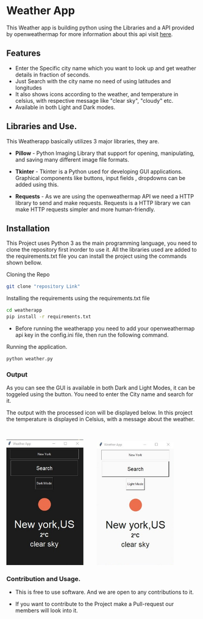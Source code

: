 # Weather App

This Weather app is building python using the Libraries and a API provided by openweathermap for more information about this api visit [here]("https://openweathermap.org/api").

## Features

-  Enter the Specific city name which you want to look up and get weather details in fraction of seconds.
-  Just Search with the city name no need of using latitudes and longitudes
-  It also shows icons according to the weather, and temperature in celsius, with respective message like "clear sky", "cloudy" etc.
-  Available in both Light and Dark modes.

## Libraries and Use.

This Weatherapp basically utilizes 3 major libraries, they are.

-  **Pillow** - Python Imaging Library that support for opening, manipulating, and saving many different image file formats.

-  **Tkinter** - Tkinter is a Python used for developing GUI applications. Graphical components like buttons, input fields , dropdowns can be added using this.

-  **Requests** - As we are using the openweathermap API we need a HTTP library to send and make requests. Requests is a HTTP library we can make HTTP requests simpler and more human-friendly.

## Installation

This Project uses Python 3 as the main programming language, you need to clone the repository first inorder to use it. All the libraries used are added to the requirements.txt file you can install the project using the commands shown bellow.

Cloning the Repo

```sh
git clone "repository Link"
```

Installing the requirements using the requirements.txt file

```sh
cd weatherapp
pip install -r requirements.txt
```

-  Before running the weatherapp you need to add your openweathermap api key in the config.ini file, then run the following command.

Running the application.

```sh
python weather.py
```

### Output

As you can see the GUI is available in both Dark and Light Modes, it can be toggeled using the button. You need to enter the City name and search for it.

The output with the processed icon will be displayed below. In this project the temperature is displayed in Celsius, with a message about the weather.

&nbsp;

<p float="left">
<img src="/images/dark_output.jpg"  width="40%">
&nbsp; &nbsp; &nbsp; &nbsp;
<img src="/images/light_output.jpg"  width="40%">
</p>

### Contribution and Usage.

-  This is free to use software. And we are open to any contributions to it.

-  If you want to contribute to the Project make a Pull-request our members will look into it.

